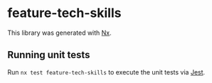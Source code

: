 # feature-tech-skills

This library was generated with [Nx](https://nx.dev).

## Running unit tests

Run `nx test feature-tech-skills` to execute the unit tests via [Jest](https://jestjs.io).
